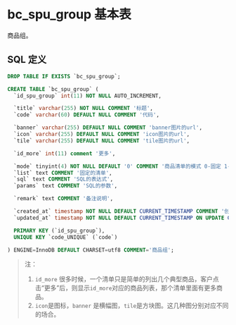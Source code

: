# bc_spu_group 基本表

商品组。

## SQL 定义

```sql
DROP TABLE IF EXISTS `bc_spu_group`;

CREATE TABLE `bc_spu_group` (
  `id_spu_group` int(11) NOT NULL AUTO_INCREMENT,

  `title` varchar(255) NOT NULL COMMENT '标题',
  `code` varchar(60) DEFAULT NULL COMMENT '代码',

  `banner` varchar(255) DEFAULT NULL COMMENT 'banner图片的url',
  `icon` varchar(255) DEFAULT NULL COMMENT 'icon图片的url',
  `tile` varchar(255) DEFAULT NULL COMMENT 'tile图片的url',

  `id_more` int(11) comment '更多',

  `mode` tinyint(4) NOT NULL DEFAULT '0' COMMENT '商品清单的模式 0-固定 1-SQL',
  `list` text COMMENT '固定的清单',
  `sql` text COMMENT 'SQL的表达式',
  `params` text COMMENT 'SQL的参数',

  `remark` text COMMENT '备注说明',

  `created_at` timestamp NOT NULL DEFAULT CURRENT_TIMESTAMP COMMENT '创建时间',
  `updated_at` timestamp NOT NULL DEFAULT CURRENT_TIMESTAMP ON UPDATE CURRENT_TIMESTAMP COMMENT '更新时间',

  PRIMARY KEY (`id_spu_group`),
  UNIQUE KEY `code_UNIQUE` (`code`)

) ENGINE=InnoDB DEFAULT CHARSET=utf8 COMMENT='商品组';
```

> 注：
> 1. `id_more` 很多时候，一个清单只是简单的列出几个典型商品，客户点击“更多”后，则显示`id_more`对应的商品列表，那个清单里面有更多商品。
> 2. `icon`是图标，`banner` 是横幅图，`tile`是方块图。这几种图分别对应不同的场合。
